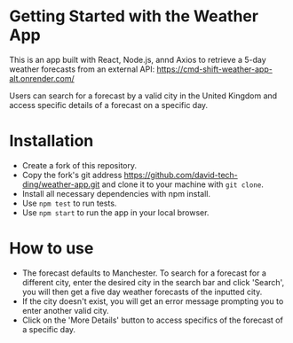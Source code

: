 # Getting Started with the Weather App
This is an app built with React, Node.js, annd Axios to retrieve a 5-day weather forecasts from an external API:
https://cmd-shift-weather-app-alt.onrender.com/

Users can search for a forecast by a valid city in the United Kingdom and access specific details of a forecast on a specific day.

# Installation
* Create a fork of this repository.
* Copy the fork's git address https://github.com/david-tech-ding/weather-app.git and clone it to your machine with <code>git clone</code>.
* Install all necessary dependencies with </code>npm install</code>.
* Use <code>npm test</code> to run tests.
* Use <code>npm start</code> to run the app in your local browser.

# How to use
* The forecast defaults to Manchester. To search for a forecast for a different city, enter the desired city in the search bar and click 'Search', you will then get a five day weather forecasts of the inputted city.
* If the city doesn't exist, you will get an error message prompting you to enter another valid city.
* Click on the 'More Details' button to access specifics of the forecast of a specific day.